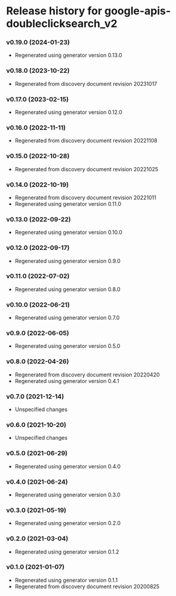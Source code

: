 # Release history for google-apis-doubleclicksearch_v2

### v0.19.0 (2024-01-23)

* Regenerated using generator version 0.13.0

### v0.18.0 (2023-10-22)

* Regenerated from discovery document revision 20231017

### v0.17.0 (2023-02-15)

* Regenerated using generator version 0.12.0

### v0.16.0 (2022-11-11)

* Regenerated from discovery document revision 20221108

### v0.15.0 (2022-10-28)

* Regenerated from discovery document revision 20221025

### v0.14.0 (2022-10-19)

* Regenerated from discovery document revision 20221011
* Regenerated using generator version 0.11.0

### v0.13.0 (2022-09-22)

* Regenerated using generator version 0.10.0

### v0.12.0 (2022-09-17)

* Regenerated using generator version 0.9.0

### v0.11.0 (2022-07-02)

* Regenerated using generator version 0.8.0

### v0.10.0 (2022-06-21)

* Regenerated using generator version 0.7.0

### v0.9.0 (2022-06-05)

* Regenerated using generator version 0.5.0

### v0.8.0 (2022-04-26)

* Regenerated from discovery document revision 20220420
* Regenerated using generator version 0.4.1

### v0.7.0 (2021-12-14)

* Unspecified changes

### v0.6.0 (2021-10-20)

* Unspecified changes

### v0.5.0 (2021-06-29)

* Regenerated using generator version 0.4.0

### v0.4.0 (2021-06-24)

* Regenerated using generator version 0.3.0

### v0.3.0 (2021-05-19)

* Regenerated using generator version 0.2.0

### v0.2.0 (2021-03-04)

* Regenerated using generator version 0.1.2

### v0.1.0 (2021-01-07)

* Regenerated using generator version 0.1.1
* Regenerated from discovery document revision 20200825

